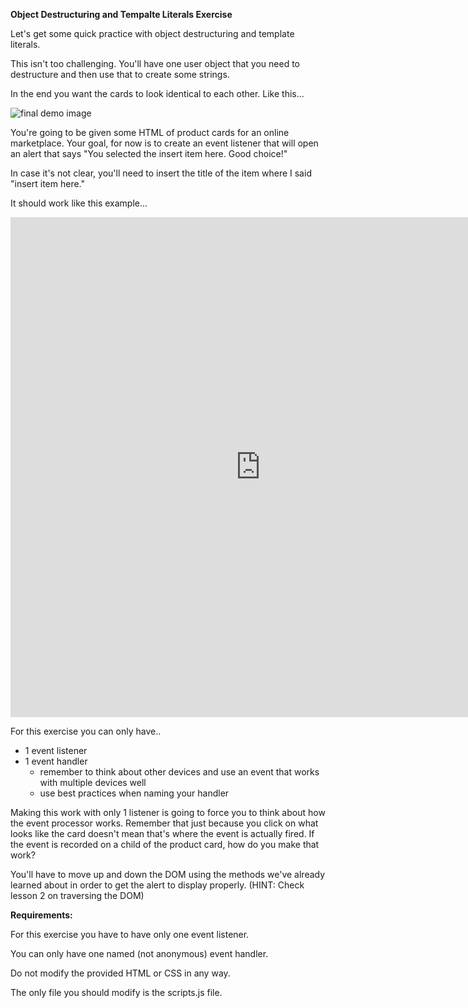 **Object Destructuring and Tempalte Literals Exercise**

Let's get some quick practice with object destructuring and template literals.

This isn't too challenging. You'll have one user object that you need to destructure and then use that to create some strings. 

In the end you want the cards to look identical to each other. Like this...

<img src='./images/template literal demo.webp>' alt ='final demo image'>

You're going to be given some HTML of product cards for an online marketplace. Your goal, for now is to create an event listener that will open an alert that says "You selected the insert item here. Good choice!"

In case it's not clear, you'll need to insert the title of the item where I said "insert item here."

It should work like this example...

<iframe width="800" height="800" src="https://www.youtube.com/embed/sSqQczBOi3I" title="" frameborder="0" allow="accelerometer; autoplay; clipboard-write; encrypted-media; gyroscope; picture-in-picture; web-share" referrerpolicy="strict-origin-when-cross-origin" allowfullscreen></iframe>

For this exercise you can only have..
- 1 event listener
- 1 event handler
  - remember to think about other devices and use an event that works with multiple devices well
  - use best practices when naming your handler

Making this work with only 1 listener is going to force you to think about how the event processor works. Remember that just because you click on what looks like the card doesn't mean that's where the event is actually fired. If the event is recorded on a child of the product card, how do you make that work?

You'll have to move up and down the DOM using the methods we've already learned about in order to get the alert to display properly. (HINT: Check lesson 2 on traversing the DOM)

**Requirements:**

For this exercise you have to have only one event listener.

You can only have one named (not anonymous) event handler.

Do not modify the provided HTML or CSS in any way.

The only file you should modify is the scripts.js file.